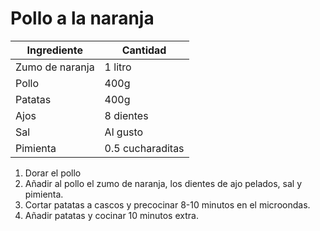 # Pollo a la naranja

|Ingrediente|Cantidad|
|---|---|
|Zumo de naranja|1 litro|
|Pollo|400g|
|Patatas|400g|
|Ajos|8 dientes|
|Sal|Al gusto|
|Pimienta|0.5 cucharaditas|

1. Dorar el pollo
2. Añadir al pollo el zumo de naranja, los dientes de ajo pelados, sal y pimienta.
3. Cortar patatas a cascos y precocinar 8-10 minutos en el microondas.
4. Añadir patatas y cocinar 10 minutos extra.
